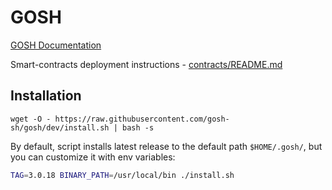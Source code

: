 # GOSH

[GOSH Documentation](https://docs.gosh.sh/)

Smart-contracts deployment instructions - [contracts/README.md](contracts/README.md)

## Installation

```
wget -O - https://raw.githubusercontent.com/gosh-sh/gosh/dev/install.sh | bash -s
```

By default, script installs latest release to the default path `$HOME/.gosh/`, but you can customize it with env variables:

```bash
TAG=3.0.18 BINARY_PATH=/usr/local/bin ./install.sh
```
